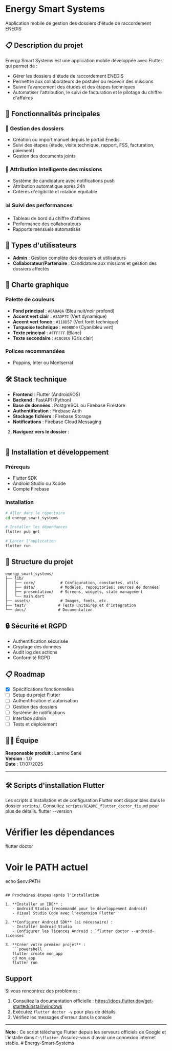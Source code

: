 # Energy Smart Systems

Application mobile de gestion des dossiers d'étude de raccordement ENEDIS

## 📋 Description du projet

Energy Smart Systems est une application mobile développée avec Flutter qui permet de :

- Gérer les dossiers d'étude de raccordement ENEDIS
- Permettre aux collaborateurs de postuler ou recevoir des missions
- Suivre l'avancement des études et des étapes techniques
- Automatiser l'attribution, le suivi de facturation et le pilotage du chiffre d'affaires

## 🎯 Fonctionnalités principales

### 📁 Gestion des dossiers
- Création ou import manuel depuis le portail Enedis
- Suivi des étapes (étude, visite technique, rapport, FSS, facturation, paiement)
- Gestion des documents joints

### 🔄 Attribution intelligente des missions
- Système de candidature avec notifications push
- Attribution automatique après 24h
- Critères d'éligibilité et rotation équitable

### 📊 Suivi des performances
- Tableau de bord du chiffre d'affaires
- Performance des collaborateurs
- Rapports mensuels automatisés

## 👥 Types d'utilisateurs

- **Admin** : Gestion complète des dossiers et utilisateurs
- **Collaborateur/Partenaire** : Candidature aux missions et gestion des dossiers affectés

## 🎨 Charte graphique

### Palette de couleurs
- **Fond principal** : `#0A0A0A` (Bleu nuit/noir profond)
- **Accent vert clair** : `#3ADF7C` (Vert dynamique)
- **Accent vert foncé** : `#118D57` (Vert forêt technique)
- **Turquoise technique** : `#00B8D9` (Cyan/bleu vert)
- **Texte principal** : `#FFFFFF` (Blanc)
- **Texte secondaire** : `#C0C0C0` (Gris clair)

### Polices recommandées
- Poppins, Inter ou Montserrat

## 🛠️ Stack technique

- **Frontend** : Flutter (Android/iOS)
- **Backend** : FastAPI (Python)
- **Base de données** : PostgreSQL ou Firebase Firestore
- **Authentification** : Firebase Auth
- **Stockage fichiers** : Firebase Storage
- **Notifications** : Firebase Cloud Messaging

2. **Naviguez vers le dossier** :
   ```powershell
## 📱 Installation et développement

### Prérequis
- Flutter SDK
- Android Studio ou Xcode
- Compte Firebase

### Installation
```bash
# Aller dans le répertoire
cd energy_smart_systems

# Installer les dépendances
flutter pub get

# Lancer l'application
flutter run
```

## 📁 Structure du projet

```
energy_smart_systems/
├── lib/
│   ├── core/           # Configuration, constantes, utils
│   ├── data/           # Modèles, repositories, sources de données
│   ├── presentation/   # Screens, widgets, state management
│   └── main.dart
├── assets/             # Images, fonts, etc.
├── test/              # Tests unitaires et d'intégration
└── docs/              # Documentation
```

## 🔒 Sécurité et RGPD

- Authentification sécurisée
- Cryptage des données
- Audit log des actions
- Conformité RGPD

## 📋 Roadmap

- [x] Spécifications fonctionnelles
- [ ] Setup du projet Flutter
- [ ] Authentification et autorisation
- [ ] Gestion des dossiers
- [ ] Système de notifications
- [ ] Interface admin
- [ ] Tests et déploiement

## 👨‍💻 Équipe

**Responsable produit** : Lamine Sané  
**Version** : 1.0  
**Date** : 17/07/2025

---

## 🛠️ Scripts d'installation Flutter

Les scripts d'installation et de configuration Flutter sont disponibles dans le dossier `scripts/`. Consultez `scripts/README_flutter_doctor_fix.md` pour plus de détails.
flutter --version

# Vérifier les dépendances
flutter doctor

# Voir le PATH actuel
echo $env:PATH
```

## Prochaines étapes après l'installation

1. **Installer un IDE** :
   - Android Studio (recommandé pour le développement Android)
   - Visual Studio Code avec l'extension Flutter

2. **Configurer Android SDK** (si nécessaire) :
   - Installer Android Studio
   - Configurer les licences Android : `flutter doctor --android-licenses`

3. **Créer votre premier projet** :
   ```powershell
   flutter create mon_app
   cd mon_app
   flutter run
   ```

## Support

Si vous rencontrez des problèmes :
1. Consultez la documentation officielle : https://docs.flutter.dev/get-started/install/windows
2. Exécutez `flutter doctor -v` pour plus de détails
3. Vérifiez les messages d'erreur dans la console

---

**Note** : Ce script télécharge Flutter depuis les serveurs officiels de Google et l'installe dans `C:\flutter`. Assurez-vous d'avoir une connexion internet stable.
#   E n e r g y - S m a r t - S y s t e m s  
 